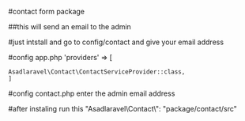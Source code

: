#contact form package

##this will send an email to the admin

#just intstall and go to config/contact and give your email address

#config app.php        'providers' => [

    Asadlaravel\Contact\ContactServiceProvider::class,
    ]
#config contact.php enter the admin email address

#after instaling run this  "Asadlaravel\\Contact\\": "package/contact/src"
